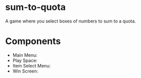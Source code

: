 # sum-to-quota
A game where you select boxes of numbers to sum to a quota.

# Components
+ Main Menu:
+ Play Space:
+ Item Select Menu:
+ Win Screen:
